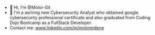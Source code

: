 - 👋 Hi, I’m @Molor-Git
- 🌱 I'm a asriring new Cybersecurity Analyst who obtained google cybersecurity professional certificate and also graduated from Coding Dojo Bootcamp as a FullStack Developer.
-  Contact me: www.linkedin.com/in/molorerdene
<!-- - 💞️ I’m looking to collaborate on ... -->
<!-- - 📫 How to reach me ... -->

<!---
Molor-Git/Molor-Git is a ✨ special ✨ repository because its `README.md` (this file) appears on your GitHub profile.
You can click the Preview link to take a look at your changes.
--->
